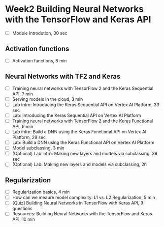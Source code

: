 # Week2 Building Neural Networks with the TensorFlow and Keras API

- [ ] Module Introdution, 30 sec

## Activation functions

- [ ] Activation functions, 8 min


## Neural Networks with TF2 and Keras

- [ ] Training neural networks with TensorFlow 2 and the Keras Sequential API, 7 min
- [ ] Serving models in the cloud, 3 min
- [ ] Lab intro: Introducing the Keras Sequential API on Vertex AI Platform, 33 sec
- [ ] Lab: Introducing the Keras Sequential API on Vertex AI Platform
- [ ] Training neural networks with TensorFlow 2 and the Keras Functional API, 9 min
- [ ] Lab intro: Build a DNN using the Keras Functional API on Vertex AI Platform, 29 sec
- [ ] Lab: Build a DNN using the Keras Functional API on Vertex AI Platform
- [ ] Model subclassing, 3 min
- [ ] (Optional) Lab intro: Making new layers and models via subclassing, 39 sec
- [ ] (Optional) Lab: Making new layers and models via subclassing, 2h

## Regularization

- [ ] Regularization basics, 4 min
- [ ] How can we meaure model complexity: L1 vs. L2 Regularization, 5 min
- [ ] [Quiz] Building Neural Networks in TensorFlow with Keras API, 9 questions
- [ ] Resources: Building Neural Networks with the TensorFlow and Keras API, 10 min